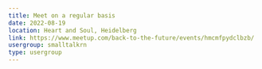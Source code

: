 ```yaml
---
title: Meet on a regular basis
date: 2022-08-19
location: Heart and Soul, Heidelberg
link: https://www.meetup.com/back-to-the-future/events/hmcmfpydclbzb/
usergroup: smalltalkrn
type: usergroup
---
```

